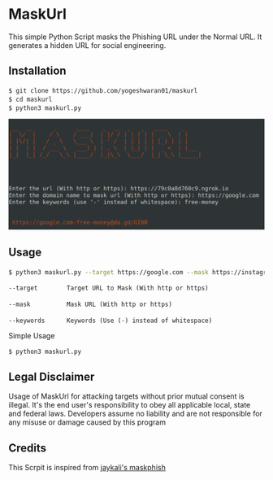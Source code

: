 # MaskUrl

This simple Python Script masks the Phishing URL under the Normal URL. It generates a hidden URL for social engineering.

## Installation

```bash
$ git clone https://github.com/yogeshwaran01/maskurl
$ cd maskurl
$ python3 maskurl.py
```

![example](sample.png)

## Usage

```bash
$ python3 maskurl.py --target https://google.com --mask https://instagram.com --keywords free-likes
```

```log
--target        Target URL to Mask (With http or https)

--mask          Mask URL (With http or https)

--keywords      Keywords (Use (-) instead of whitespace)
```

Simple Usage

```bash
$ python3 maskurl.py 
```

## Legal Disclaimer

Usage of MaskUrl for attacking targets without prior mutual consent is illegal. It's the end user's responsibility to obey all applicable local, state and federal laws. Developers assume no liability and are not responsible for any misuse or damage caused by this program

## Credits

This Scrpit is inspired from [jaykali's maskphish](https://github.com/jaykali/maskphish)

